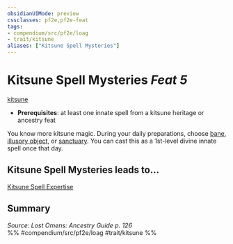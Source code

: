 ```yaml
---
obsidianUIMode: preview
cssclasses: pf2e,pf2e-feat
tags:
- compendium/src/pf2e/loag
- trait/kitsune
aliases: ["Kitsune Spell Mysteries"]
---
```

# Kitsune Spell Mysteries  *Feat 5*  
[kitsune](rules/traits/kitsune-loag.md "Kitsune Ancestry & Heritage Trait")  

- **Prerequisites**: at least one innate spell from a kitsune heritage or ancestry feat

You know more kitsune magic. During your daily preparations, choose [bane](compendium/spells/bane.md), [illusory object](compendium/spells/illusory-object.md), or [sanctuary](compendium/spells/sanctuary.md). You can cast this as a 1st-level divine innate spell once that day.

## Kitsune Spell Mysteries leads to...

[Kitsune Spell Expertise](compendium/feats/kitsune-spell-expertise-loag.md)

## Summary

*Source: Lost Omens: Ancestry Guide p. 126*  
%% #compendium/src/pf2e/loag #trait/kitsune %%